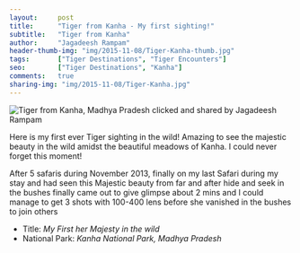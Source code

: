 ```yaml
---
layout:     post
title:      "Tiger from Kanha - My first sighting!"
subtitle:   "Tiger from Kanha"
author:     "Jagadeesh Rampam"
header-thumb-img: "img/2015-11-08/Tiger-Kanha-thumb.jpg"
tags:       ["Tiger Destinations", "Tiger Encounters"]
seo: 		["Tiger Destinations", "Kanha"]
comments:   true
sharing-img: "img/2015-11-08/Tiger-Kanha.jpg"
---
```



<img src="{{ site.baseurl }}/img/2015-11-08/Tiger-Kanha.jpg" alt="Tiger from Kanha, Madhya Pradesh clicked and shared by Jagadeesh Rampam">

<p>
Here is my first ever Tiger sighting in the wild! Amazing to see the majestic beauty in the wild amidst the beautiful meadows of Kanha. I could never forget this moment! 
</p>

<p>
After 5 safaris during November 2013, finally on my last Safari during my stay and had seen this Majestic beauty from far and after hide and seek in the bushes finally came out to give glimpse about 2 mins and I could manage to get 3 shots with 100-400 lens before she vanished in the bushes to join others
</p>

<p>
	<ul>
		 <li>Title: <em>My First her Majesty in the wild</em></li>
		 <li>National Park: <em>Kanha National Park, Madhya Pradesh</em></li>
 	</ul>
</p>

